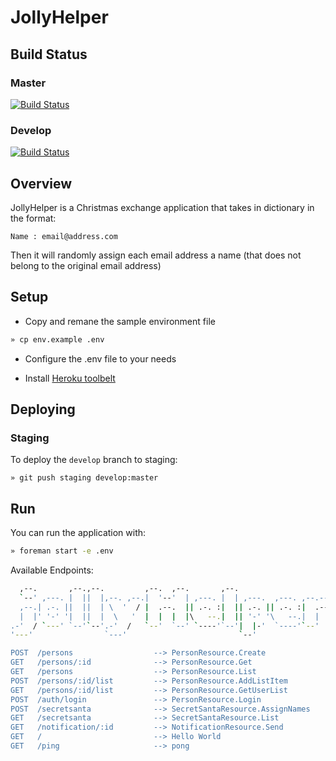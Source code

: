 # JollyHelper

## Build Status

### Master
[![Build Status](https://travis-ci.org/iToto/jollyHelper.svg?branch=master)](https://travis-ci.org/iToto/jollyHelper)

### Develop
[![Build Status](https://travis-ci.org/iToto/jollyHelper.svg?branch=develop)](https://travis-ci.org/iToto/jollyHelper)

## Overview

JollyHelper is a Christmas exchange application that takes in dictionary in the format:

`Name : email@address.com`

Then it will randomly assign each email address a name (that does not belong to the original email address)

## Setup

* Copy and remane the sample environment file

```sh
» cp env.example .env
```

* Configure the .env file to your needs

* Install [Heroku toolbelt](https://toolbelt.heroku.com)

## Deploying

### Staging
To deploy the `develop` branch to staging:

```
» git push staging develop:master
```

## Run

You can run the application with:

```sh
» foreman start -e .env
```

Available Endpoints:

```sh
  ,--.       ,--.,--.         ,--.  ,--.       ,--.
  `--' ,---. |  ||  |,--. ,--.|  '--'  | ,---. |  | ,---.  ,---. ,--.--.
  ,--.| .-. ||  ||  | \  '  / |  .--.  || .-. :|  || .-. || .-. :|  .--'
  |  |' '-' '|  ||  |  \   '  |  |  |  |\   --.|  || '-' '\   --.|  |
.-'  / `---' `--'`--'.-'  /   `--'  `--' `----'`--'|  |-'  `----'`--'
'---'                `---'                         `--'

POST  /persons                  --> PersonResource.Create
GET   /persons/:id              --> PersonResource.Get
GET   /persons                  --> PersonResource.List
POST  /persons/:id/list         --> PersonResource.AddListItem
GET   /persons/:id/list         --> PersonResource.GetUserList
POST  /auth/login               --> PersonResource.Login
POST  /secretsanta              --> SecretSantaResource.AssignNames
GET   /secretsanta              --> SecretSantaResource.List
GET   /notification/:id         --> NotificationResource.Send
GET   /                         --> Hello World
GET   /ping                     --> pong
```
